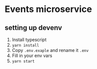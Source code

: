 # Events microservice


## setting up devenv

1. Install typescript
2. `yarn install`
3. Copy `.env.exaple` and rename it `.env`
4. Fill in your env vars
5. `yarn start`
